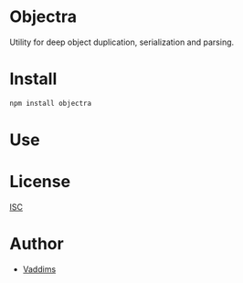 ﻿# Objectra

Utility for deep object duplication, serialization and parsing.

# Install

```bash
npm install objectra
```

# Use

# License

[ISC](https://choosealicense.com/licenses/isc/)


# Author
- [Vaddims](https://github.com/Vaddims)